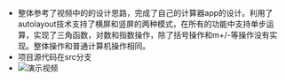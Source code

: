 + 整体参考了视频中的的设计思路，完成了自己的计算器app的设计。利用了autolayout技术支持了横屏和竖屏的两种模式，在所有的功能中支持单步运算，实现了三角函数，对数和指数操作，除了括号操作和m+/-等操作没有实现。整体操作和普通计算机操作相同。
+ 项目源代码在src分支
+ ![演示视频](https://www.bilibili.com/video/BV12h411J73n/)